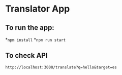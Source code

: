 # Translator App

## To run the app:
*`npm install`
*`npm run start`

## To check API
`http://localhost:3000/translate?q=hello&target=es`

